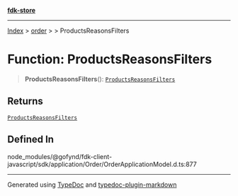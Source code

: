 [**fdk-store**](../../../README.md)
***

[Index](../../../API.md) > [order](../../README.md) > [<internal>](../README.md) > ProductsReasonsFilters

# Function: ProductsReasonsFilters

> **ProductsReasonsFilters**(): [`ProductsReasonsFilters`](../type-aliases/type-alias.ProductsReasonsFilters.md)

## Returns

[`ProductsReasonsFilters`](../type-aliases/type-alias.ProductsReasonsFilters.md)

## Defined In

node\_modules/@gofynd/fdk-client-javascript/sdk/application/Order/OrderApplicationModel.d.ts:877

***
Generated using [TypeDoc](https://typedoc.org/) and [typedoc-plugin-markdown](https://www.npmjs.com/package/typedoc-plugin-markdown)
